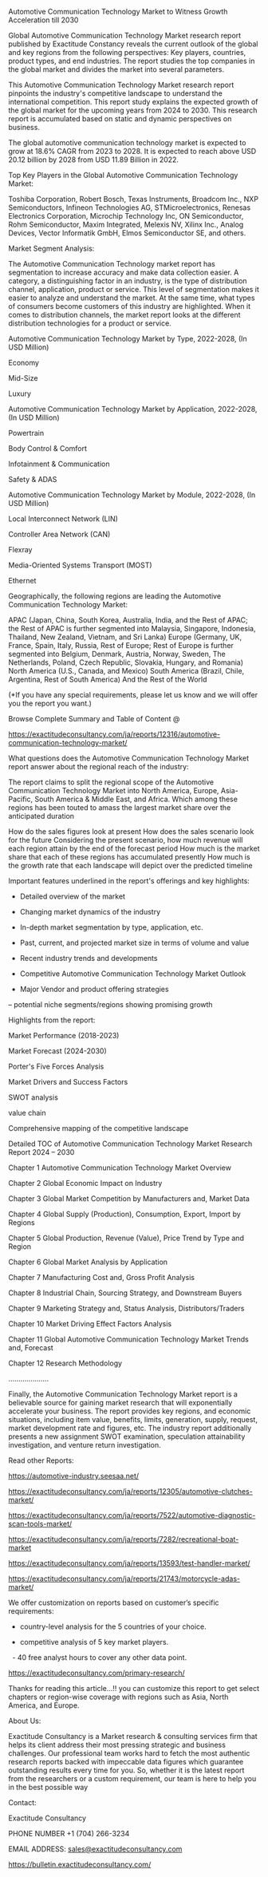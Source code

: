 Automotive Communication Technology Market to Witness Growth Acceleration till 2030

Global Automotive Communication Technology Market research report published by Exactitude Constancy reveals the current outlook of the global and key regions from the following perspectives: Key players, countries, product types, and end industries. The report studies the top companies in the global market and divides the market into several parameters.

This Automotive Communication Technology Market research report pinpoints the industry's competitive landscape to understand the international competition. This report study explains the expected growth of the global market for the upcoming years from 2024 to 2030. This research report is accumulated based on static and dynamic perspectives on business.

The global automotive communication technology market is expected to grow at 18.6% CAGR from 2023 to 2028. It is expected to reach above USD 20.12 billion by 2028 from USD 11.89 Billion in 2022.

Top Key Players in the Global Automotive Communication Technology Market:

Toshiba Corporation, Robert Bosch, Texas Instruments, Broadcom Inc., NXP Semiconductors, Infineon Technologies AG, STMicroelectronics, Renesas Electronics Corporation, Microchip Technology Inc, ON Semiconductor, Rohm Semiconductor, Maxim Integrated, Melexis NV, Xilinx Inc., Analog Devices, Vector Informatik GmbH, Elmos Semiconductor SE, and others.

Market Segment Analysis:

The Automotive Communication Technology market report has segmentation to increase accuracy and make data collection easier. A category, a distinguishing factor in an industry, is the type of distribution channel, application, product or service. This level of segmentation makes it easier to analyze and understand the market. At the same time, what types of consumers become customers of this industry are highlighted. When it comes to distribution channels, the market report looks at the different distribution technologies for a product or service.

Automotive Communication Technology Market by Type, 2022-2028, (In USD Million)

Economy

Mid-Size

Luxury

Automotive Communication Technology Market by Application, 2022-2028, (In USD Million)

Powertrain

Body Control & Comfort

Infotainment & Communication

Safety & ADAS

Automotive Communication Technology Market by Module, 2022-2028, (In USD Million)

Local Interconnect Network (LIN)

Controller Area Network (CAN)

Flexray

Media-Oriented Systems Transport (MOST)

Ethernet

Geographically, the following regions are leading the Automotive Communication Technology Market:

APAC (Japan, China, South Korea, Australia, India, and the Rest of APAC; the Rest of APAC is further segmented into Malaysia, Singapore, Indonesia, Thailand, New Zealand, Vietnam, and Sri Lanka)
Europe (Germany, UK, France, Spain, Italy, Russia, Rest of Europe; Rest of Europe is further segmented into Belgium, Denmark, Austria, Norway, Sweden, The Netherlands, Poland, Czech Republic, Slovakia, Hungary, and Romania)
North America (U.S., Canada, and Mexico)
South America (Brazil, Chile, Argentina, Rest of South America)
And the Rest of the World

(*If you have any special requirements, please let us know and we will offer you the report you want.)

Browse Complete Summary and Table of Content @

https://exactitudeconsultancy.com/ja/reports/12316/automotive-communication-technology-market/

What questions does the Automotive Communication Technology Market report answer about the regional reach of the industry:

The report claims to split the regional scope of the Automotive Communication Technology Market into North America, Europe, Asia-Pacific, South America & Middle East, and Africa. Which among these regions has been touted to amass the largest market share over the anticipated duration

How do the sales figures look at present How does the sales scenario look for the future
Considering the present scenario, how much revenue will each region attain by the end of the forecast period
How much is the market share that each of these regions has accumulated presently
How much is the growth rate that each landscape will depict over the predicted timeline

Important features underlined in the report's offerings and key highlights:

- Detailed overview of the market

- Changing market dynamics of the industry

- In-depth market segmentation by type, application, etc.

- Past, current, and projected market size in terms of volume and value

- Recent industry trends and developments

- Competitive Automotive Communication Technology Market Outlook

- Major Vendor and product offering strategies

– potential niche segments/regions showing promising growth

Highlights from the report:

Market Performance (2018-2023)

Market Forecast (2024-2030)

Porter's Five Forces Analysis

Market Drivers and Success Factors

SWOT analysis

value chain

Comprehensive mapping of the competitive landscape

Detailed TOC of Automotive Communication Technology Market Research Report 2024 – 2030

Chapter 1 Automotive Communication Technology Market Overview

Chapter 2 Global Economic Impact on Industry

Chapter 3 Global Market Competition by Manufacturers and, Market Data

Chapter 4 Global Supply (Production), Consumption, Export, Import by Regions

Chapter 5 Global Production, Revenue (Value), Price Trend by Type and Region

Chapter 6 Global Market Analysis by Application

Chapter 7 Manufacturing Cost and, Gross Profit Analysis

Chapter 8 Industrial Chain, Sourcing Strategy, and Downstream Buyers

Chapter 9 Marketing Strategy and, Status Analysis, Distributors/Traders

Chapter 10 Market Driving Effect Factors Analysis

Chapter 11 Global Automotive Communication Technology Market Trends and, Forecast

Chapter 12 Research Methodology

………………..

Finally, the Automotive Communication Technology Market report is a believable source for gaining market research that will exponentially accelerate your business. The report provides key regions, and economic situations, including item value, benefits, limits, generation, supply, request, market development rate and figures, etc. The industry report additionally presents a new assignment SWOT examination, speculation attainability investigation, and venture return investigation.

Read other Reports:

https://automotive-industry.seesaa.net/

https://exactitudeconsultancy.com/ja/reports/12305/automotive-clutches-market/

https://exactitudeconsultancy.com/ja/reports/7522/automotive-diagnostic-scan-tools-market/

https://exactitudeconsultancy.com/ja/reports/7282/recreational-boat-market

https://exactitudeconsultancy.com/ja/reports/13593/test-handler-market/

https://exactitudeconsultancy.com/ja/reports/21743/motorcycle-adas-market/

We offer customization on reports based on customer’s specific requirements:

- country-level analysis for the 5 countries of your choice.

- competitive analysis of 5 key market players.

  - 40 free analyst hours to cover any other data point.

https://exactitudeconsultancy.com/primary-research/

Thanks for reading this article...!! you can customize this report to get select chapters or region-wise coverage with regions such as Asia, North America, and Europe.

About Us:

Exactitude Consultancy is a Market research & consulting services firm that helps its client address their most pressing strategic and business challenges. Our professional team works hard to fetch the most authentic research reports backed with impeccable data figures which guarantee outstanding results every time for you. So, whether it is the latest report from the researchers or a custom requirement, our team is here to help you in the best possible way

Contact:

Exactitude Consultancy

PHONE NUMBER +1 (704) 266-3234

EMAIL ADDRESS: sales@exactitudeconsultancy.com

https://bulletin.exactitudeconsultancy.com/
